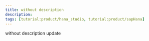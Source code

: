 ```yaml
---
title: without description
description:
tags: [tutorial:product/hana_studio, tutorial:product/sapHana]
---
```


without description
update

